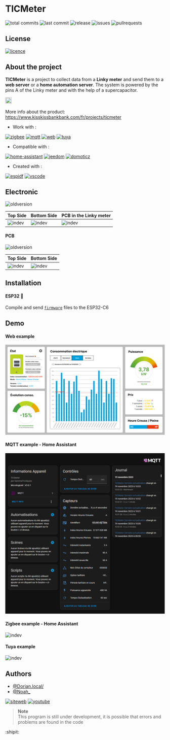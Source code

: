# TICMeter

![total commits](https://img.shields.io/github/commit-activity/t/GammaTroniques/TICMeter?style=flat-square)
![last commit](https://img.shields.io/github/last-commit/GammaTroniques/TICMeter?style=flat-square)
![release](https://img.shields.io/github/v/release/GammaTroniques/TICMeter?style=flat-square)
![issues](https://img.shields.io/github/issues/GammaTroniques/TICMeter?style=flat-square)
![pullrequests](https://img.shields.io/github/issues-pr/GammaTroniques/TICMeter?style=flat-square)

## License

[![licence](https://img.shields.io/badge/License-CC_BY--NC_4.0-lightgrey.svg?style=for-the-badge)](https://creativecommons.org/licenses/by-nc/4.0/)

## About the project

**TICMeter** is a project to collect data from a **Linky meter** and send them to a **web server** or a **home automation server**. The system is powered by the pins A of the Linky meter and with the help of a supercapacitor.

<img src="https://github.com/GammaTroniques/TICMeter/assets/47485034/ba21001a-b0af-40f7-bdd5-e8c46a0378e7" width=20% height=50%>

More info about the product: https://www.kisskissbankbank.com/fr/projects/ticmeter

- Work with :

[![zigbee](https://img.shields.io/badge/zigbee-F22547?style=for-the-badge&logo=zigbee&logoColor=white)](https://en.wikipedia.org/wiki/Zigbee)
[![mqtt](https://img.shields.io/badge/mqtt-660066?style=for-the-badge&logo=mqtt&logoColor=white)](https://mqtt.org/)
[![web](https://img.shields.io/badge/web-0050C9?style=for-the-badge&logo=web&logoColor=white)](https://gammatroniques.fr/)
[![tuya](https://img.shields.io/badge/tuya-FF4800?style=for-the-badge&logo=tuya&logoColor=white)](https://www.tuya.com/)

- Compatible with :

[![home-assistant](https://img.shields.io/badge/home%20assistant-%2341BDF5.svg?style=for-the-badge&logo=home-assistant&logoColor=white)](https://www.home-assistant.io/)
[![jeedom](https://img.shields.io/badge/jeedom-94CA02?style=for-the-badge&logo=jeedom&logoColor=white)](https://www.jeedom.com/)
[![domoticz](https://img.shields.io/badge/domoticz-0078C1?style=for-the-badge&logo=domoticz&logoColor=white)](https://www.domoticz.com/)

- Created with : 

[![espidf](https://img.shields.io/badge/espressif%20idf-E7352C?style=for-the-badge&logo=espressif&logoColor=white)](https://github.com/espressif/esp-idf)
[![vscode](https://img.shields.io/badge/visual%20studio%20code-0078d7?style=for-the-badge&logo=visual-studio-code&logoColor=white)](https://www.espressif.com/)

## Electronic
![oldversion](https://shields.io/badge/-old%20version-critical?style=flat-square)

| Top Side | Bottom Side | PCB in the Linky meter |
|-----|-----|-----|
| ![indev](https://shields.io/badge/-in%20the%20next%20update-inactive?style=flat-square) | ![indev](https://shields.io/badge/-in%20the%20next%20update-inactive?style=flat-square) | ![indev](https://shields.io/badge/-in%20the%20next%20update-inactive?style=flat-square) | 

#### PCB
![oldversion](https://shields.io/badge/-old%20version-critical?style=flat-square)

| Top Side  | Bottom Side |
| ------------- | ------------- |
| ![indev](https://shields.io/badge/-in%20the%20next%20update-inactive?style=flat-square) | ![indev](https://shields.io/badge/-in%20the%20next%20update-inactive?style=flat-square) |

## Installation

#### ESP32 :satellite:
Compile and send [`firmware`](/esp32/src) files to the ESP32-C6

## Demo

#### Web example

![webpageimg](img/WebPage.png)

#### MQTT example - Home Assistant

![mqttexample](img/MQTT_Example.png)

#### Zigbee example - Home Assistant

![indev](https://shields.io/badge/-in%20the%20next%20update-inactive?style=flat-square)

#### Tuya example

![indev](https://shields.io/badge/-in%20the%20next%20update-inactive?style=flat-square)

## Authors

- [@Dorian.local/](https://github.com/xmow49)
- [@Noah_](https://github.com/NoahJst)

[![siteweb](https://img.shields.io/badge/GammaTroniques-EE6B00?style=for-the-badge&logoColor=white)](https://gammatroniques.fr/)
[![youtube](https://img.shields.io/youtube/channel/subscribers/UCnUqy6VAEgcNR745mNsyTHg?style=for-the-badge&logo=youtube&label=YouTube&labelColor=FF0000&color=333333)](https://www.youtube.com/gammatroniques)

>__Note__  
This program is still under development, it is possible that errors and problems are found in the code

:shipit:
